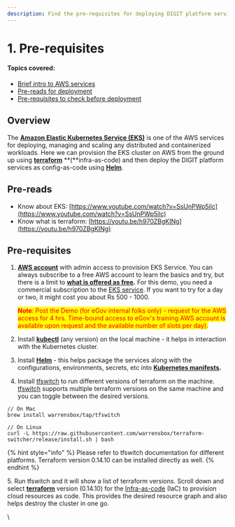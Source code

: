 ```yaml
---
description: Find the pre-requisites for deploying DIGIT platform services on AWS
---
```


# 1. Pre-requisites

#### Topics covered:

* [Brief intro to AWS services](1.-pre-requisites.md#overview)
* [Pre-reads for deployment](1.-pre-requisites.md#pre-reads)
* [Pre-requisites to check before deployment](1.-pre-requisites.md#prerequisites)

## Overview

The [**Amazon Elastic Kubernetes Service (EKS)**](https://docs.aws.amazon.com/eks/latest/userguide/what-is-eks.html) is one of the AWS services for deploying, managing and scaling any distributed and containerized workloads. Here we can provision the EKS cluster on AWS from the ground up using [**terraform**](https://www.terraform.io/intro/index.html) **(**infra-as-code) and then deploy the DIGIT platform services as config-as-code using [**Helm**](https://helm.sh/docs/).

## Pre-reads <a href="#pre-reads" id="pre-reads"></a>

* Know about EKS: [https://www.youtube.com/watch?v=SsUnPWp5ilc](https://www.youtube.com/watch?v=SsUnPWp5ilc)​
* Know what is terraform: [https://youtu.be/h970ZBgKINg](https://youtu.be/h970ZBgKINg)​

## Pre-requisites <a href="#prerequisites" id="prerequisites"></a>

1.  ​[**AWS account**](https://portal.aws.amazon.com/billing/signup?nc2=h\_ct\&src=default\&redirect\_url=https%3A%2F%2Faws.amazon.com%2Fregistration-confirmation#/start) with admin access to provision EKS Service. You can always subscribe to a free AWS account to learn the basics and try, but there is a limit to [**what is offered as free**](https://aws.amazon.com/free/)**.** For this demo, you need a commercial subscription to the [EKS service](https://docs.digit.org/urban/platform/setup-digit/install-on-cloud/on-aws/2.-understanding-eks). If you want to try for a day or two, it might cost you about Rs 500 - 1000.

    <mark style="color:red;">**Note**</mark><mark style="color:red;">: Post the Demo (for eGov internal folks only) - request for the AWS access for 4 hrs. Time-bound access to eGov's training AWS account is available upon request and the available number of slots per day).</mark>
2. Install [**kubectl**](https://kubernetes.io/docs/tasks/tools/) (any version) on the local machine - it helps in interaction with the Kubernetes cluster.
3. Install [**Helm**](https://helm.sh/docs/intro/install/) - this helps package the services along with the configurations, environments, secrets, etc into [**Kubernetes manifests**](https://devspace.cloud/docs/cli/deployment/kubernetes-manifests/what-are-manifests)**.**
4. Install [tfswitch](https://github.com/warrensbox/terraform-switcher) to run different versions of terraform on the machine. [tfswitch](https://github.com/warrensbox/terraform-switcher) supports multiple terraform versions on the same machine and you can toggle between the desired versions.

```
// On Mac
brew install warrensbox/tap/tfswitch
```

```
// On Linux
curl -L https://raw.githubusercontent.com/warrensbox/terraform-switcher/release/install.sh | bash
```

{% hint style="info" %}
Please refer to tfswitch documentation for different platforms. Terraform version 0.14.10 can be installed directly as well.
{% endhint %}

5\. Run tfswitch and it will show a list of terraform versions. Scroll down and select [**terraform**](https://releases.hashicorp.com/terraform/0.14.10/) version (0.14.10) for the [Infra-as-code](../sdc/2.-infra-as-code-kubespray.md) (IaC) to provision cloud resources as code. This provides the desired resource graph and also helps destroy the cluster in one go.​

\
